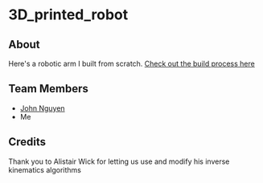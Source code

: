 # 3D_printed_robot

## About
Here's a robotic arm I built from scratch.
[Check out the build process here](https://www.seanngpack.com/3D-printed-robotic-arm/)

## Team Members
* [John Nguyen](http://github.com/johnnguyen2020)
* Me

## Credits
Thank you to Alistair Wick for letting us use and modify his inverse kinematics algorithms
